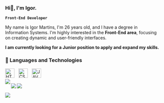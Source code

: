### Hi👋, I'm Igor.
**`Front-End Developer`**

My name is Igor Martins, I'm 26 years old, and I have a degree in Information Systems. I'm highly interested in the **Front-End area**, focusing on creating dynamic and user-friendly interfaces.

**I am currently looking for a Junior position to apply and expand my skills.**

### 🤖 Languages ​​and Technologies

<img 
    align="left"
    alt="HTML"
    title="HTML"
    width="30px"
    style="padding-right: 10px"
    src="https://cdn.jsdelivr.net/gh/devicons/devicon@latest/icons/html5/html5-original.svg" 
/>

<img 
    align="left"
    alt="CSS"
    title="CSS"
    width="30px"
    style="padding-right: 10px"
    src="https://cdn.jsdelivr.net/gh/devicons/devicon@latest/icons/css3/css3-original.svg" 
/>

<img 
    align="left"
    alt="JAVASCRIPT"
    title="JAVASCRIPT"
    width="30px"
    style="padding-right: 10px"
    src="https://cdn.jsdelivr.net/gh/devicons/devicon@latest/icons/javascript/javascript-original.svg"         
/>
<br>
<br>
<img align="left" src="https://github-readme-stats.vercel.app/api?username=igormar7ins&show_icons=true&hide_border=true&theme=github_dark" />

<img align="left" src="https://github-readme-stats.vercel.app/api/top-langs/?username=igormar7ins&layout=compact&show_icons=true&hide_border=true&theme=github_dark" />




<a href="mailto:igormartins135@gmail.com"><img src="https://img.shields.io/badge/-Gmail-%23333?style=for-the-badge&logo=gmail&logoColor=white"></a>

<a href="https://www.linkedin.com/in/igormar7ins/" target="_blank"><img src="https://img.shields.io/badge/-LinkedIn-%230077B5?style=for-the-badge&logo=linkedin&logoColor=white"></a>
